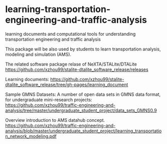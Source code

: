 # learning-transportation-engineering-and-traffic-analysis
learning documents and computational tools for understanding transportation engineering and traffic analysis

This package will be also used by students to learn transportation analysis, modeling and simulation (AMS).  

The related software package relase of NeXTA/STALite/DTALite
https://github.com/xzhou99/stalite-dtalite_software_release/releases

Learning documents:
https://github.com/xzhou99/stalite-dtalite_software_release/tree/gh-pages/learning_document

Sample GMNS Datasets:
A number of open data sets in GMNS data format, for undergraduate mini-research projects:
https://github.com/xzhou99/traffic-engineering-and-analysis/tree/master/undergraduate_student_project/data_sets_GMNS0.9

Overview introduction to AMS datahub concept.
https://github.com/xzhou99/traffic-engineering-and-analysis/blob/master/undergraduate_student_project/learning_transportation_network_modeling.pdf

